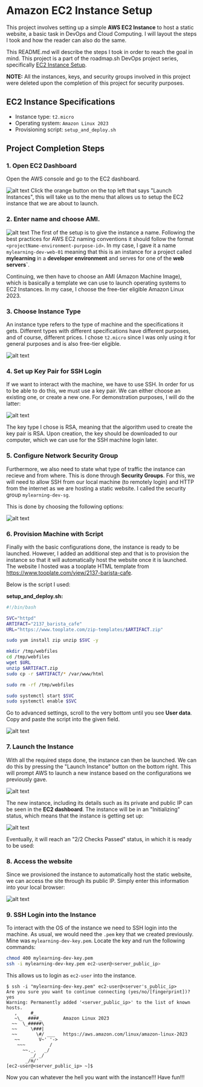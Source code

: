 # Amazon EC2 Instance Setup
This project involves setting up a simple **AWS EC2 Instance** to host a static website, a basic task in DevOps and Cloud Computing. I will layout the steps I took and how the reader can also do the same. 

This README.md will describe the steps I took in order to reach the goal in mind. This project is a part of the roadmap.sh DevOps project series, specifically [EC2 Instance Setup](https://roadmap.sh/projects/ec2-instance).

**NOTE:** All the instances, keys, and security groups involved in this project were deleted upon the completion of this project for security purposes.

## EC2 Instance Specifications
- Instance type: `t2.micro`
- Operating system: `Amazon Linux 2023`
- Provisioning script: `setup_and_deploy.sh`

## Project Completion Steps 
### 1. Open EC2 Dashboard
Open the AWS console and go to the EC2 dashboard.

![alt text](images/image.png)
Click the orange button on the top left that says "Launch Instances", this will take us to the menu that allows us to setup the EC2 instance that we are about to launch.

### 2. Enter name and choose AMI.

![alt text](images/image-1.png)
The first of the setup is to give the instance a name. Following the best practices for AWS EC2 naming conventions it should follow the format `<projectName-environment-purpose-id>`. In my case, I gave it a name `mylearning-dev-web-01` meaning that this is an instance for a project called **mylearning** in a **developer environment** and serves for one of the **web servers`**.

Continuing, we then have to choose an AMI (Amazon Machine Image), which is basically a template we can use to launch operating systems to EC2 Instances. In my case, I choose the free-tier eligible Amazon Linux 2023.

### 3. Choose Instance Type
An instance type refers to the type of machine and the specifications it gets. Different types with different specifications have different purposes, and of course, different prices. I chose `t2.micro` since I was only using it for general purposes and is also free-tier eligible. 

![alt text](images/image-2.png)

### 4. Set up Key Pair for SSH Login
If we want to interact with the machine, we have to use SSH. In order for us to be able to do this, we must use a key pair. We can either choose an existing one, or create a new one. For demonstration purposes, I will do the latter:

![alt text](images/image-3.png) 

The key type I chose is RSA, meaning that the algorithm used to create the key pair is RSA. Upon creation, the key should be downloaded to our computer, which we can use for the SSH machine login later.

### 5. Configure Network Security Group
Furthermore, we also need to state what type of traffic the instance can recieve and from where. This is done through **Security Groups**. For this, we will need to allow SSH from our local machine (to remotely login) and HTTP from the internet as we are hosting a static website. I called the security group `mylearning-dev-sg`.

This is done by choosing the following options:

![alt text](images/image-4.png)

### 6. Provision Machine with Script
Finally with the basic configurations done, the instance is ready to be launched. However, I added an additional step and that is to provision the instance so that it will automatically host the website once it is launched. The website I hosted was a tooplate HTML template from https://www.tooplate.com/view/2137-barista-cafe.

Below is the script I used:


**setup_and_deploy.sh:**
```bash
#!/bin/bash

SVC="httpd"
ARTIFACT="2137_barista_cafe"
URL="https://www.tooplate.com/zip-templates/$ARTIFACT.zip"

sudo yum install zip unzip $SVC -y

mkdir /tmp/webfiles
cd /tmp/webfiles
wget $URL
unzip $ARTIFACT.zip
sudo cp -r $ARTIFACT/* /var/www/html

sudo rm -rf /tmp/webfiles

sudo systemctl start $SVC
sudo systemctl enable $SVC


```

Go to advanced settings, scroll to the very bottom until you see **User data**. Copy and paste the script into the given field. 

![alt text](images/image-5.png)

### 7. Launch the Instance
With all the required steps done, the instance can then be launched. We can do this by pressing the "Launch Instance" button on the bottom right. This will prompt AWS to launch a new instance based on the configurations we previously gave.

![alt text](images/image-6.png)

The new instance, including its details such as its private and public IP can be seen in the **EC2 dashboard**. The instance will be in an "Initializing" status, which means that the instance is getting set up:

![alt text](images/image-7.png)

Eventually, it will reach an "2/2 Checks Passed" status, in which it is ready to be used: 


### 8. Access the website
Since we provisioned the instance to automatically host the static website, we can access the site through its public IP. Simply enter this information into your local browser:

![alt text](images/image-9.png)

### 9. SSH Login into the Instance
To interact with the OS of the instance we need to SSH login into the machine. As usual, we would need the `.pem` key that we created previously. Mine was `mylearning-dev-key.pem`. Locate the key and run the following commands:

```bash
chmod 400 mylearning-dev-key.pem
ssh -i mylearning-dev-key.pem ec2-user@<server_public_ip>
```

This allows us to login as `ec2-user` into the instance.

```
$ ssh -i "mylearning-dev-key.pem" ec2-user@<server's_public_ip>
Are you sure you want to continue connecting (yes/no/[fingerprint])? yes
Warning: Permanently added '<server_public_ip>' to the list of known hosts.
   ,     #_
   ~\_  ####_        Amazon Linux 2023
  ~~  \_#####\
  ~~     \###|
  ~~       \#/ ___   https://aws.amazon.com/linux/amazon-linux-2023
   ~~       V~' '->
    ~~~         /
      ~~._.   _/
         _/ _/
       _/m/'
[ec2-user@<server_public_ip> ~]$
```
Now you can whatever the hell you want with the instance!!! Have fun!!!

